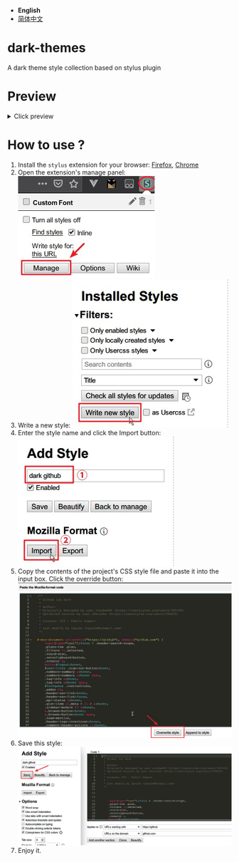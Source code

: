 - **English**
- [简体中文](README-CN.md)

# dark-themes
A dark theme style collection based on stylus plugin

# Preview

<details>
<summary>Click preview</summary>

* Dark GitHub

![dark-github-user](./.images/dark-github-user.jpg)

![dark-github-organization](./.images/dark-github-organization.jpg)

* Dark Google Translate (CN)

![dark-google-translate](./.images/dark-google-translate.jpg)

</details>

# How to use ?

1. Install the `stylus` extension for your browser: [Firefox](https://addons.mozilla.org/en-US/firefox/addon/styl-us/), [Chrome](https://chrome.google.com/webstore/detail/stylus/clngdbkpkpeebahjckkjfobafhncgmne)
2. Open the extension's manage panel:
![stylus-manage](./.images/stylus-manage.jpg)
3. Write a new style:
![stylus-write](./.images/stylus-write.jpg)
4. Enter the style name and click the Import button:
![stylus-add](./.images/stylus-add.jpg)
5. Copy the contents of the project's CSS style file and paste it into the input box. Click the override button:
![stylus-import](./.images/stylus-import.jpg)
6. Save this style:
![stylus-save](./.images/stylus-save.jpg)
7. Enjoy it.
